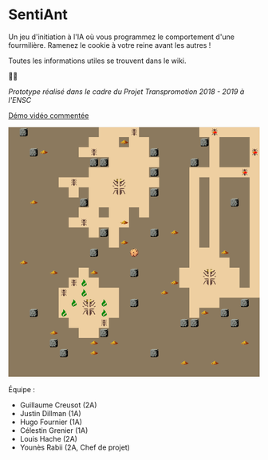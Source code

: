 # SentiAnt

Un jeu d'initiation à l'IA où vous programmez le comportement d'une fourmilière. Ramenez le cookie à votre reine avant les autres !

Toutes les informations utiles se trouvent dans le wiki.


🍪🐜  

*Prototype réalisé dans le cadre du Projet Transpromotion 2018 - 2019 à l'ENSC*

[Démo vidéo commentée](https://www.youtube.com/watch?v=HPNayKAvka0&feature=youtu.be)




![SentiAnt Screenshot](https://raw.githubusercontent.com/Pyrofoux/SentiAnt/master/wiki/screenshot.PNG)



Équipe : 
- Guillaume Creusot (2A)
- Justin Dillman (1A)
- Hugo Fournier (1A)
- Célestin Grenier (1A)
- Louis Hache (2A)
- Younès Rabii (2A, Chef de projet)
